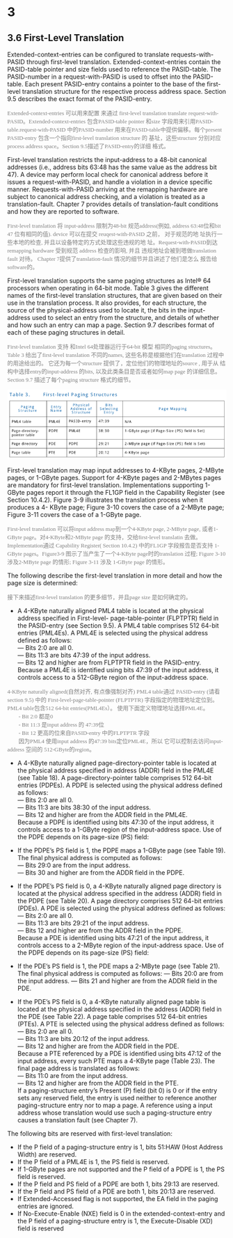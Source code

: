 # 3
## 3.6 First-Level Translation
Extended-context-entries can be configured to translate 
requests-with-PASID through first-level translation. 
Extended-context-entries contain the PASID-table pointer 
and size fields used to reference the PASID-table. The 
PASID-number in a request-with-PASID is used to offset into 
the PASID-table. Each present PASID-entry contains a pointer 
to the base of the first-level translation structure for the 
respective process address space. Section 9.5 describes the 
exact format of the PASID-entry.

<font color=gray face="黑体" size=2>
Extended-context-entries 可以用来配置 来通过 first-level 
translation translate request-with-PASID。Extended-context-entries
包含PASID-table pointer 和size 字段用来引用PASID-table.request-with-PASID
中的PASID-number 用来在PASID-table中提供偏移。每个present PASID-entry 
包含一个指向first-level translation structure 的 基址，这些structure
分别对应process address space。Section 9.5描述了PASID-entry的详细
格式。
</font>

First-level translation restricts the input-address to a 48-bit
canonical addresses (i.e., address bits 63:48 has the same 
value as the address bit 47). A device may perform local check
for canonical address before it issues a request-with-PASID, 
and handle a violation in a device specific manner. 
Requests-with-PASID arriving at the remapping hardware are 
subject to canonical address checking, and a violation is 
treated as a translation-fault. Chapter 7 provides details 
of translation-fault conditions and how they are reported to 
software.

<font color=gray face="黑体" size=2>
First-level translation 将 input-address 限制为48-bit
规范address(例如, address 63:48位和bit 47 位有相同的值).
device 可以在提交 reuqest-with-PASID 之前， 对于规范的地
址执行一些本地的检查, 并且以设备特定的方式处理这些违规的地
址。Request-with-PASID到达remapping hardware 受到规范 
address  检查的影响, 并且 违规地址会被到嗯做translation fault 对待。
Chapter 7提供了translation-fault 情况的细节并且讲述了他们是怎么
报告给software的。
</font>

First-level translation supports the same paging structures 
as Intel® 64 processors when operating in 64-bit mode. Table 
3 gives the different names of the first-level translation 
structures, that are given based on their use in the translation
process. It also provides, for each structure, the source of 
the physical-address used to locate it, the bits in the 
input-address used to select an entry from the structure, 
and details of whether and how such an entry can map a page. 
Section 9.7 describes format of each of these paging structures
in detail. 

<font color=gray face="黑体" size=2>
First-level translation 支持 和Intel 64处理器运行于64-bit 模型
相同的paging structures。Table 3 给出了first-level translation 
不同的names, 这些名称是根据他们在translation 过程中的用途给出的。
它还为每一个structure 提供了，定位他们的物理地址的source , 用于从
结构中选择entry的input-address 的bits, 以及此类条目是否或者如何map page
的详细信息。Section 9.7 描述了每个paging structure 格式的细节。
</font>

![Table-3](pic/Table-3.png)

First-level translation may map input addresses to 4-KByte 
pages, 2-MByte pages, or 1-GByte pages. Support for 4-KByte 
pages and 2-MBytes pages are mandatory for first-level 
translation. Implementations supporting 1-GByte pages report 
it through the FL1GP field in the Capability Register (see 
Section 10.4.2). Figure 3-9 illustrates the translation process
when it produces a 4- KByte page; Figure 3-10 covers the case
of a 2-MByte page; Figure 3-11 covers the case of a 1-GByte page.

<font color=gray face="黑体" size=2>
First-level translation 可以将input address map到一个4-KByte
page, 2-MByte page, 或者1-GByte page。对4-KByte和2-MByte page
的支持，交给first-level translatin 去做。Implementation通过
Capability Register( Section 10.4.2) 中的FL1GP 字段报告是否支持
1-GByte pages。Figure3-9 图示了当产生了一个4-KByte page时的translation
过程; Figure 3-10 涉及2-MByte page 的情形; Figure 3-11 涉及
1-GByte page 的情形。
</font>

The following describe the first-level translation in more 
detail and how the page size is determined:

<font color=gray face="黑体" size=2>
接下来描述first-level translation 的更多细节，并且page size 
是如何确定的。
</font>

* A 4-KByte naturally aligned PML4 table is located at the 
physical address specified in First-level- page-table-pointer
(FLPTPTR) field in the PASID-entry (see Section 9.5). A PML4 
table comprises 512 64-bit entries (PML4Es). A PML4E is 
selected using the physical address defined as follows:<br/>
	— Bits 2:0 are all 0. 	<br/>
	— Bits 11:3 are bits 47:39 of the input address. 	<br/>
	— Bits 12 and higher are from FLPTPTR field in the PASID-entry. <br/>
	Because a PML4E is identified using bits 47:39 of the input 
	address, it controls access to a 512-GByte region of the 
	input-address space. 

<font color=gray face="黑体" size=2>
4-KByte naturally aligned(自然对齐, 有点像强制对齐) PML4 table通过
PASID-entry (请看section 9.5) 中的 First-level-page-table-pointer
(FLPTPTR) 字段指定的物理地址定位到。PML4 table包含512 64-bit entries(PML4Es）。
使用下面定义物理地址选择PML4E。<br/>
&emsp;&emsp;- Bit 2:0 都是0 <br/>
&emsp;&emsp;- Bit 11:3 是input address 的 47:39位<br/>
&emsp;&emsp;- Bit 12 更高的位来自PASID-entry 中的FLPTPTR 字段<br/>
&emsp;&emsp;因为PML4 使用input address 的47:39 bits定位PML4E，所以
它可以控制去访问input-address 空间的 512-GByte的region。
</font>

* A 4-KByte naturally aligned page-directory-pointer table 
is located at the physical address specified in address (ADDR)
field in the PML4E (see Table 18). A page-directory-pointer 
table comprises 512 64-bit entries (PDPEs). A PDPE is selected
using the physical address defined as follows:<br/>
	— Bits 2:0 are all 0.<br/>
	— Bits 11:3 are bits 38:30 of the input address.<br/>
	— Bits 12 and higher are from the ADDR field in the PML4E.<br/>
	Because a PDPE is identified using bits 47:30 of the input 
	address, it controls access to a 1-GByte region of the 
	input-address space. Use of the PDPE depends on its page-size (PS)
	field:
* If the PDPE’s PS field is 1, the PDPE maps a 1-GByte page 
(see Table 19). The final physical address is computed as 
follows:<br/>
	— Bits 29:0 are from the input address.<br/>
	— Bits 30 and higher are from the ADDR field in the PDPE.

* If the PDPE’s PS field is 0, a 4-KByte naturally aligned 
page directory is located at the physical address specified 
in the address (ADDR) field in the PDPE (see Table 20). A page
directory comprises 512 64-bit entries (PDEs). A PDE is 
selected using the physical address defined as follows:
	— Bits 2:0 are all 0.<br/>
	— Bits 11:3 are bits 29:21 of the input address.<br/>
	— Bits 12 and higher are from the ADDR field in the PDPE.<br/>
	Because a PDE is identified using bits 47:21 of the input 
	address, it controls access to a 2-MByte region of the 
	input-address space. Use of the PDPE depends on its 
	page-size (PS) field:

* If the PDE’s PS field is 1, the PDE maps a 2-MByte page 
(see Table 21). The final physical address is computed as 
follows:
	— Bits 20:0 are from the input address.
	— Bits 21 and higher are from the ADDR field in the PDE.

* If the PDE’s PS field is 0, a 4-KByte naturally aligned page
table is located at the physical address specified in the 
address (ADDR) field in the PDE (see Table 22). A page table 
comprises 512 64-bit entries (PTEs). A PTE is selected using 
the physical address defined as follows:
	— Bits 2:0 are all 0.<br/>
	— Bits 11:3 are bits 20:12 of the input address.<br/>
	— Bits 12 and higher are from the ADDR field in the PDE.<br/>
	Because a PTE referenced by a PDE is identified using bits 
	47:12 of the input address, every such PTE maps a 4-KByte page
	(Table 23). The final page address is translated as follows:<br/>
	— Bits 11:0 are from the input address.<br/>
	— Bits 12 and higher are from the ADDR field in the PTE.<br/>
	If a paging-structure entry’s Present (P) field (bit 0) is 0 
	or if the entry sets any reserved field, the entry is used 
	neither to reference another paging-structure entry nor to 
	map a page. A reference using a input address whose translation 
	would use such a paging-structure entry causes a translation
	fault (see Chapter 7).

The following bits are reserved with first-level translation:
* If the P field of a paging-structure entry is 1, bits 51:HAW
(Host Address Width) are reserved.
* If the P field of a PML4E is 1, the PS field is reserved.
* If 1-GByte pages are not supported and the P field of a 
PDPE is 1, the PS field is reserved.
* If the P field and PS field of a PDPE are both 1, bits 29:13
are reserved.
* If the P field and PS field of a PDE are both 1, bits 20:13
are reserved.
* If Extended-Accessed flag is not supported, the EA field in
the paging entries are ignored.
* If No-Execute-Enable (NXE) field is 0 in the extended-context-entry 
and the P field of a paging-structure entry is 1, the Execute-Disable 
(XD) field is reserved


